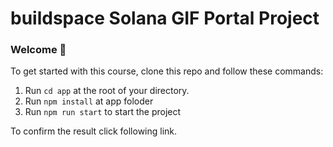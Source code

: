 # buildspace Solana GIF Portal Project

### **Welcome 👋**
To get started with this course, clone this repo and follow these commands:

1. Run `cd app` at the root of your directory.
2. Run `npm install` at app foloder
3. Run `npm run start` to start the project

To confirm the result click following link.

